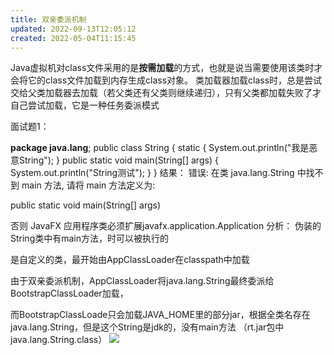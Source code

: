 ```yaml
---
title: 双亲委派机制
updated: 2022-09-13T12:05:12
created: 2022-05-04T11:15:45
---
```


Java虚拟机对class文件采用的是**按需加载**的方式，也就是说当需要使用该类时才会将它的class文件加载到内存生成class对象。
类加载器加载class时，总是尝试交给父类加载器去加载（若父类还有父类则继续递归），只有父类都加载失败了才自己尝试加载，它是一种任务委派模式

面试题1：

**package java.lang**;
public class String {
static {
System.out.println("我是恶意String");
}
public static void main(String\[\] args) {
System.out.println("String测试");
}
}
结果：
错误: 在类 java.lang.String 中找不到 main 方法, 请将 main 方法定义为:

public static void main(String\[\] args)

否则 JavaFX 应用程序类必须扩展javafx.application.Application
分析：
伪装的String类中有main方法，时可以被执行的

是自定义的类，最开始由AppClassLoader在classpath中加载

由于双亲委派机制，AppClassLoader将java.lang.String最终委派给BootstrapClassLoader加载，

而BootstrapClassLoade只会加载JAVA_HOME里的部分jar，根据全类名存在java.lang.String，但是这个String是jdk的，没有main方法 （rt.jar包中java.lang.String.class）
![](C:\Users\82609\AppData\Local\Temp\Java\pandoc/media/image1.png)
